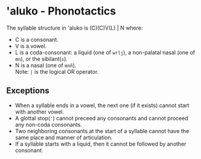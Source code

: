 # 'aluko - Phonotactics

The syllable structure in 'aluko is (C)(C)V(L) | N where:

- C is a consonant.
- V is a vowel.
- L is a coda-consonant: a liquid (one of `wrlj`), a non-palatal nasal (one of `mn`), or the sibilant(`s`).
- N is a nasal (one of `mnñ`).\
Note: `|` is the logical OR operator.

## Exceptions

- When a syllable ends in a vowel, the next one (if it exists) cannot start with another vowel.
- A glottal stop(`'`) cannot preceed any consonants and cannot proceed any non-coda consonants.
- Two neighboring consonants at the start of a syllable cannot have the same place and manner of articulation.
- If a syllable starts with a liquid, then it cannot be followed by another consonant.
